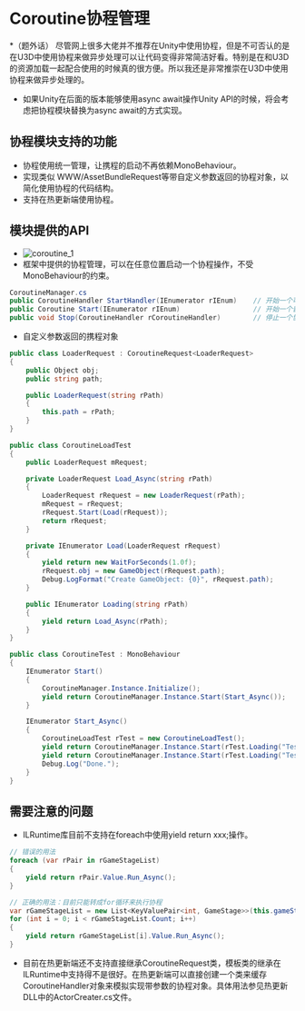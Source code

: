 # Coroutine协程管理
*（题外话） 尽管网上很多大佬并不推荐在Unity中使用协程，但是不可否认的是在U3D中使用协程来做异步处理可以让代码变得非常简洁好看。特别是在和U3D的资源加载一起配合使用的时候真的很方便。所以我还是非常推崇在U3D中使用协程来做异步处理的。
* 如果Unity在后面的版本能够使用async await操作Unity API的时候，将会考虑把协程模块替换为async await的方式实现。

## 协程模块支持的功能
* 协程使用统一管理，让携程的启动不再依赖MonoBehaviour。
* 实现类似 WWW/AssetBundleRequest等带自定义参数返回的协程对象，以简化使用协程的代码结构。
* 支持在热更新端使用协程。

## 模块提供的API
* ![coroutine_1](https://github.com/winddyhe/knight/blob/master/Doc/res/images/coroutine_1.png)
* 框架中提供的协程管理，可以在任意位置启动一个协程操作，不受MonoBehaviour的约束。
```C#
CoroutineManager.cs
public CoroutineHandler StartHandler(IEnumerator rIEnum)	// 开始一个可控制(停掉)的协程
public Coroutine Start(IEnumerator rIEnum)					// 开始一个普通协程
public void Stop(CoroutineHandler rCoroutineHandler)		// 停止一个协程
```
* 自定义参数返回的携程对象
```C#
public class LoaderRequest : CoroutineRequest<LoaderRequest>
{
    public Object obj;
    public string path;

    public LoaderRequest(string rPath)
    {
        this.path = rPath;
    }
}

public class CoroutineLoadTest
{
    public LoaderRequest mRequest;

    private LoaderRequest Load_Async(string rPath)
    {
        LoaderRequest rRequest = new LoaderRequest(rPath);
        mRequest = rRequest;
        rRequest.Start(Load(rRequest));
        return rRequest;
    }

    private IEnumerator Load(LoaderRequest rRequest)
    {
        yield return new WaitForSeconds(1.0f);
        rRequest.obj = new GameObject(rRequest.path);
        Debug.LogFormat("Create GameObject: {0}", rRequest.path);
    }

    public IEnumerator Loading(string rPath)
    {
        yield return Load_Async(rPath);
    }
}

public class CoroutineTest : MonoBehaviour
{
    IEnumerator Start()
    {
        CoroutineManager.Instance.Initialize();
        yield return CoroutineManager.Instance.Start(Start_Async());
    }

    IEnumerator Start_Async()
    {
        CoroutineLoadTest rTest = new CoroutineLoadTest();
        yield return CoroutineManager.Instance.Start(rTest.Loading("Test1"));
        yield return CoroutineManager.Instance.Start(rTest.Loading("Test2"));
        Debug.Log("Done.");
    }
}
```

## 需要注意的问题
* ILRuntime库目前不支持在foreach中使用yield return xxx;操作。
```C#
// 错误的用法
foreach (var rPair in rGameStageList)
{
	yield return rPair.Value.Run_Async();
}

// 正确的用法：目前只能转成for循环来执行协程
var rGameStageList = new List<KeyValuePair<int, GameStage>>(this.gameStages);
for (int i = 0; i < rGameStageList.Count; i++)
{
    yield return rGameStageList[i].Value.Run_Async();
}
```
* 目前在热更新端还不支持直接继承CoroutineRequest类，模板类的继承在ILRuntime中支持得不是很好。在热更新端可以直接创建一个类来缓存CoroutineHandler对象来模拟实现带参数的协程对象。具体用法参见热更新DLL中的ActorCreater.cs文件。











